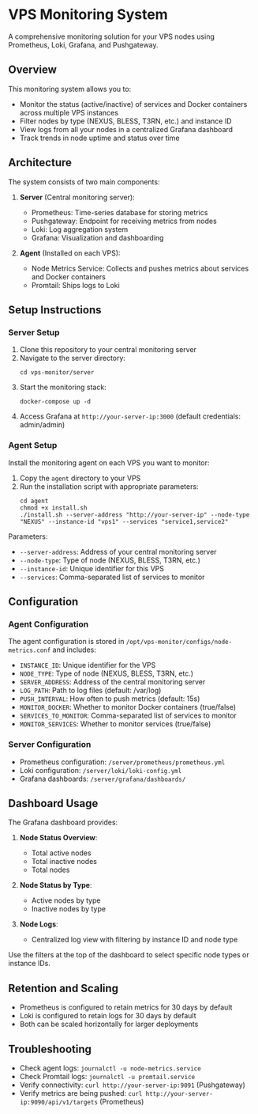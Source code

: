 # VPS Monitoring System

A comprehensive monitoring solution for your VPS nodes using Prometheus, Loki, Grafana, and Pushgateway.

## Overview

This monitoring system allows you to:
- Monitor the status (active/inactive) of services and Docker containers across multiple VPS instances
- Filter nodes by type (NEXUS, BLESS, T3RN, etc.) and instance ID
- View logs from all your nodes in a centralized Grafana dashboard
- Track trends in node uptime and status over time

## Architecture

The system consists of two main components:

1. **Server** (Central monitoring server):
   - Prometheus: Time-series database for storing metrics
   - Pushgateway: Endpoint for receiving metrics from nodes
   - Loki: Log aggregation system
   - Grafana: Visualization and dashboarding

2. **Agent** (Installed on each VPS):
   - Node Metrics Service: Collects and pushes metrics about services and Docker containers
   - Promtail: Ships logs to Loki

## Setup Instructions

### Server Setup

1. Clone this repository to your central monitoring server
2. Navigate to the server directory:
   ```
   cd vps-monitor/server
   ```
3. Start the monitoring stack:
   ```
   docker-compose up -d
   ```
4. Access Grafana at `http://your-server-ip:3000` (default credentials: admin/admin)

### Agent Setup

Install the monitoring agent on each VPS you want to monitor:

1. Copy the `agent` directory to your VPS
2. Run the installation script with appropriate parameters:
   ```
   cd agent
   chmod +x install.sh
   ./install.sh --server-address "http://your-server-ip" --node-type "NEXUS" --instance-id "vps1" --services "service1,service2"
   ```

Parameters:
- `--server-address`: Address of your central monitoring server
- `--node-type`: Type of node (NEXUS, BLESS, T3RN, etc.)
- `--instance-id`: Unique identifier for this VPS
- `--services`: Comma-separated list of services to monitor

## Configuration

### Agent Configuration

The agent configuration is stored in `/opt/vps-monitor/configs/node-metrics.conf` and includes:

- `INSTANCE_ID`: Unique identifier for the VPS
- `NODE_TYPE`: Type of node (NEXUS, BLESS, T3RN, etc.)
- `SERVER_ADDRESS`: Address of the central monitoring server
- `LOG_PATH`: Path to log files (default: /var/log)
- `PUSH_INTERVAL`: How often to push metrics (default: 15s)
- `MONITOR_DOCKER`: Whether to monitor Docker containers (true/false)
- `SERVICES_TO_MONITOR`: Comma-separated list of services to monitor
- `MONITOR_SERVICES`: Whether to monitor services (true/false)

### Server Configuration

- Prometheus configuration: `/server/prometheus/prometheus.yml`
- Loki configuration: `/server/loki/loki-config.yml`
- Grafana dashboards: `/server/grafana/dashboards/`

## Dashboard Usage

The Grafana dashboard provides:

1. **Node Status Overview**:
   - Total active nodes
   - Total inactive nodes
   - Total nodes

2. **Node Status by Type**:
   - Active nodes by type
   - Inactive nodes by type

3. **Node Logs**:
   - Centralized log view with filtering by instance ID and node type

Use the filters at the top of the dashboard to select specific node types or instance IDs.

## Retention and Scaling

- Prometheus is configured to retain metrics for 30 days by default
- Loki is configured to retain logs for 30 days by default
- Both can be scaled horizontally for larger deployments

## Troubleshooting

- Check agent logs: `journalctl -u node-metrics.service`
- Check Promtail logs: `journalctl -u promtail.service`
- Verify connectivity: `curl http://your-server-ip:9091` (Pushgateway)
- Verify metrics are being pushed: `curl http://your-server-ip:9090/api/v1/targets` (Prometheus)
